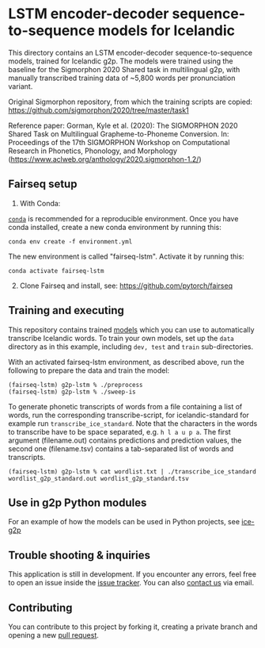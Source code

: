 LSTM encoder-decoder sequence-to-sequence models for Icelandic
==============================================================

This directory contains an LSTM encoder-decoder sequence-to-sequence models,
trained for Icelandic g2p. The models were trained using the baseline for the 
Sigmorphon 2020 Shared task in multilingual g2p, with manually transcribed training data of
~5,800 words per pronunciation variant.

Original Sigmorphon repository, from which the training scripts are copied: https://github.com/sigmorphon/2020/tree/master/task1

Reference paper: Gorman, Kyle et al. (2020): The SIGMORPHON 2020 Shared Task on Multilingual Grapheme-to-Phoneme Conversion.
In: Proceedings of the 17th SIGMORPHON Workshop on Computational Research in Phonetics, Phonology, and Morphology
(https://www.aclweb.org/anthology/2020.sigmorphon-1.2/)


## Fairseq setup

1. With Conda:

[`conda`](https://docs.conda.io/projects/conda/en/latest/user-guide/install/download.html)
is recommended for a reproducible environment. Once you have conda installed,
create a new conda environment by running this:

``` {.bash}
conda env create -f environment.yml
```

The new environment is called "fairseq-lstm". Activate it by running this:

``` {.bash}
conda activate fairseq-lstm
```

2. Clone Fairseq and install, see: https://github.com/pytorch/fairseq

## Training and executing

This repository contains trained [models](checkpoints) which you can use to automatically transcribe Icelandic words.
To train your own models, set up the ``data`` directory as in this example, including ``dev, test`` and ``train``
sub-directories.

With an activated fairseq-lstm environment, as described above, run the following to prepare the data
and train the model:

```
(fairseq-lstm) g2p-lstm % ./preprocess
(fairseq-lstm) g2p-lstm % ./sweep-is
```

To generate phonetic transcripts of words from a file containing a list of words, run the corresponding transcribe-script,
for icelandic-standard for example run ``transcribe_ice_standard``. Note that the characters in the words to transcribe
have to be space separated, e.g. ``h l a u p a``. The first argument (filename.out) contains predictions and prediction
values, the second one (filename.tsv) contains a tab-separated list of words and transcripts.

```
(fairseq-lstm) g2p-lstm % cat wordlist.txt | ./transcribe_ice_standard wordlist_g2p_standard.out wordlist_g2p_standard.tsv
```

## Use in g2p Python modules

For an example of how the models can be used in Python projects, see [ice-g2p](https://github.com/icelandic-lt/ice-g2p)

## Trouble shooting & inquiries

This application is still in development. If you encounter any errors, feel free to open an issue inside the
[issue tracker](https://github.com/icelandic-lt/g2p-lstm/issues). You can also [contact us](mailto:info@grammatek.com) via email.

## Contributing

You can contribute to this project by forking it, creating a private branch and opening a new
 [pull request](https://github.com/icelandic-lt/g2p-lstm/pulls).